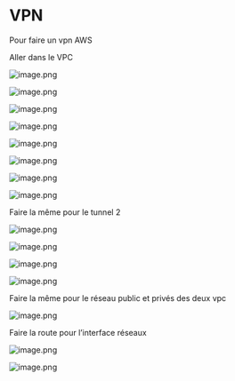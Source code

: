 # VPN

Pour faire un vpn AWS

Aller dans le VPC

![image.png](VPN%2017e91cce83bc80e292a6f32b7a1b985e/image.png)

![image.png](VPN%2017e91cce83bc80e292a6f32b7a1b985e/image%201.png)

![image.png](VPN%2017e91cce83bc80e292a6f32b7a1b985e/image%202.png)

![image.png](VPN%2017e91cce83bc80e292a6f32b7a1b985e/image%203.png)

![image.png](VPN%2017e91cce83bc80e292a6f32b7a1b985e/image%204.png)

![image.png](VPN%2017e91cce83bc80e292a6f32b7a1b985e/image%205.png)

![image.png](VPN%2017e91cce83bc80e292a6f32b7a1b985e/image%206.png)

![image.png](VPN%2017e91cce83bc80e292a6f32b7a1b985e/image%207.png)

Faire la même pour le tunnel 2

![image.png](VPN%2017e91cce83bc80e292a6f32b7a1b985e/image%208.png)

![image.png](VPN%2017e91cce83bc80e292a6f32b7a1b985e/image%209.png)

![image.png](VPN%2017e91cce83bc80e292a6f32b7a1b985e/image%2010.png)

![image.png](VPN%2017e91cce83bc80e292a6f32b7a1b985e/image%2011.png)

Faire la même pour le réseau public et privés des deux vpc

![image.png](VPN%2017e91cce83bc80e292a6f32b7a1b985e/image%2012.png)

Faire la route pour l’interface réseaux

![image.png](VPN%2017e91cce83bc80e292a6f32b7a1b985e/image%2013.png)

![image.png](VPN%2017e91cce83bc80e292a6f32b7a1b985e/image%2014.png)